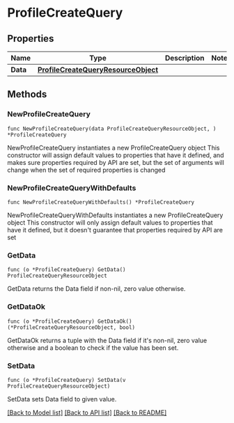 # ProfileCreateQuery

## Properties

Name | Type | Description | Notes
------------ | ------------- | ------------- | -------------
**Data** | [**ProfileCreateQueryResourceObject**](ProfileCreateQueryResourceObject.md) |  | 

## Methods

### NewProfileCreateQuery

`func NewProfileCreateQuery(data ProfileCreateQueryResourceObject, ) *ProfileCreateQuery`

NewProfileCreateQuery instantiates a new ProfileCreateQuery object
This constructor will assign default values to properties that have it defined,
and makes sure properties required by API are set, but the set of arguments
will change when the set of required properties is changed

### NewProfileCreateQueryWithDefaults

`func NewProfileCreateQueryWithDefaults() *ProfileCreateQuery`

NewProfileCreateQueryWithDefaults instantiates a new ProfileCreateQuery object
This constructor will only assign default values to properties that have it defined,
but it doesn't guarantee that properties required by API are set

### GetData

`func (o *ProfileCreateQuery) GetData() ProfileCreateQueryResourceObject`

GetData returns the Data field if non-nil, zero value otherwise.

### GetDataOk

`func (o *ProfileCreateQuery) GetDataOk() (*ProfileCreateQueryResourceObject, bool)`

GetDataOk returns a tuple with the Data field if it's non-nil, zero value otherwise
and a boolean to check if the value has been set.

### SetData

`func (o *ProfileCreateQuery) SetData(v ProfileCreateQueryResourceObject)`

SetData sets Data field to given value.



[[Back to Model list]](../README.md#documentation-for-models) [[Back to API list]](../README.md#documentation-for-api-endpoints) [[Back to README]](../README.md)


